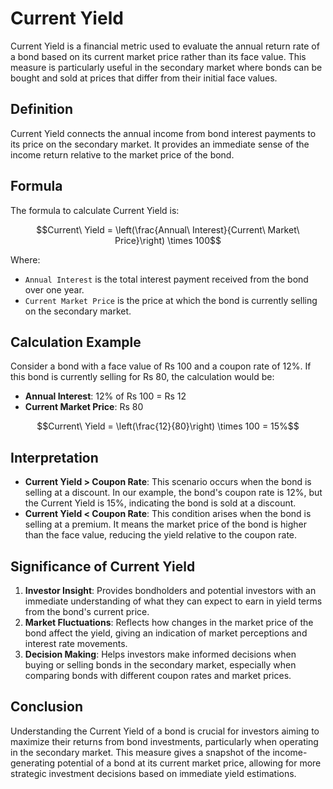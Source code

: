 
# Current Yield

Current Yield is a financial metric used to evaluate the annual return rate of a bond based on its current market price rather than its face value. This measure is particularly useful in the secondary market where bonds can be bought and sold at prices that differ from their initial face values.

## Definition

Current Yield connects the annual income from bond interest payments to its price on the secondary market. It provides an immediate sense of the income return relative to the market price of the bond.

## Formula

The formula to calculate Current Yield is:

```math
Current\ Yield = \left(\frac{Annual\ Interest}{Current\ Market\ Price}\right) \times 100
```

Where:
- `Annual Interest` is the total interest payment received from the bond over one year.
- `Current Market Price` is the price at which the bond is currently selling on the secondary market.

## Calculation Example

Consider a bond with a face value of Rs 100 and a coupon rate of 12%. If this bond is currently selling for Rs 80, the calculation would be:

- **Annual Interest**: 12% of Rs 100 = Rs 12
- **Current Market Price**: Rs 80

```math
Current\ Yield = \left(\frac{12}{80}\right) \times 100 = 15%
```

## Interpretation

- **Current Yield > Coupon Rate**: This scenario occurs when the bond is selling at a discount. In our example, the bond's coupon rate is 12%, but the Current Yield is 15%, indicating the bond is sold at a discount.
- **Current Yield < Coupon Rate**: This condition arises when the bond is selling at a premium. It means the market price of the bond is higher than the face value, reducing the yield relative to the coupon rate.

## Significance of Current Yield

1. **Investor Insight**: Provides bondholders and potential investors with an immediate understanding of what they can expect to earn in yield terms from the bond's current price.
2. **Market Fluctuations**: Reflects how changes in the market price of the bond affect the yield, giving an indication of market perceptions and interest rate movements.
3. **Decision Making**: Helps investors make informed decisions when buying or selling bonds in the secondary market, especially when comparing bonds with different coupon rates and market prices.

## Conclusion

Understanding the Current Yield of a bond is crucial for investors aiming to maximize their returns from bond investments, particularly when operating in the secondary market. This measure gives a snapshot of the income-generating potential of a bond at its current market price, allowing for more strategic investment decisions based on immediate yield estimations.
